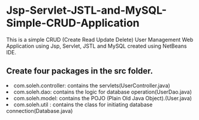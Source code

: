 # Jsp-Servlet-JSTL-and-MySQL-Simple-CRUD-Application

This is a simple CRUD (Create Read Update Delete) User Management Web Application using Jsp, Servlet, JSTL and MySQL created using NetBeans IDE.

## Create four packages in the src folder.

<li>com.soleh.controller: contains the servlets(UserController.java)</li>
<li>com.soleh.dao: contains the logic for database operation(UserDao.java)</li>
<li>com.soleh.model: contains the POJO (Plain Old Java Object).(User.java)</li>
<li>com.soleh.util : contains the class for initiating database connection(Database.java)</li>
